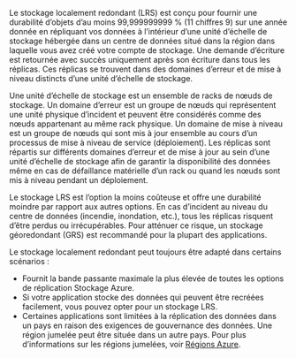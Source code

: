 Le stockage localement redondant (LRS) est conçu pour fournir une durabilité d’objets d’au moins 99,999999999 % (11 chiffres 9) sur une année donnée en répliquant vos données à l’intérieur d’une unité d’échelle de stockage hébergée dans un centre de données situé dans la région dans laquelle vous avez créé votre compte de stockage. Une demande d’écriture est retournée avec succès uniquement après son écriture dans tous les réplicas. Ces réplicas se trouvent dans des domaines d’erreur et de mise à niveau distincts d’une unité d’échelle de stockage.

Une unité d’échelle de stockage est un ensemble de racks de nœuds de stockage. Un domaine d’erreur est un groupe de nœuds qui représentent une unité physique d’incident et peuvent être considérés comme des nœuds appartenant au même rack physique. Un domaine de mise à niveau est un groupe de nœuds qui sont mis à jour ensemble au cours d’un processus de mise à niveau de service (déploiement). Les réplicas sont répartis sur différents domaines d’erreur et de mise à jour au sein d’une unité d’échelle de stockage afin de garantir la disponibilité des données même en cas de défaillance matérielle d’un rack ou quand les nœuds sont mis à niveau pendant un déploiement.

Le stockage LRS est l’option la moins coûteuse et offre une durabilité moindre par rapport aux autres options. En cas d’incident au niveau du centre de données (incendie, inondation, etc.), tous les réplicas risquent d’être perdus ou irrécupérables. Pour atténuer ce risque, un stockage géoredondant (GRS) est recommandé pour la plupart des applications.

Le stockage localement redondant peut toujours être adapté dans certains scénarios :

* Fournit la bande passante maximale la plus élevée de toutes les options de réplication Stockage Azure.
* Si votre application stocke des données qui peuvent être recréées facilement, vous pouvez opter pour un stockage LRS.
* Certaines applications sont limitées à la réplication des données dans un pays en raison des exigences de gouvernance des données. Une région jumelée peut être située dans un autre pays. Pour plus d’informations sur les régions jumelées, voir [Régions Azure](https://azure.microsoft.com/regions/).
